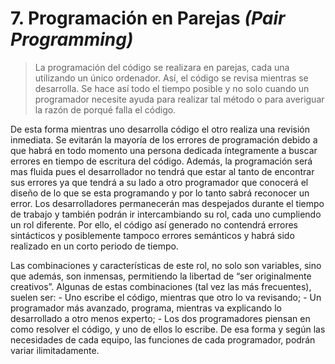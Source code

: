 # 7. Programación en Parejas _(Pair Programming)_

>La programación del código se realizara en parejas, cada una utilizando un único ordenador. Así, el código se revisa mientras se desarrolla. Se hace así todo el tiempo posible y no solo cuando un programador necesite ayuda para realizar tal método o para averiguar la razón de porqué falla el código.

De esta forma mientras uno desarrolla código el otro realiza una revisión inmediata. Se evitarán la mayoría de los errores de programación debido a que habrá en todo momento una persona dedicada íntegramente a buscar errores en tiempo de escritura del código. Además, la programación será mas fluida pues el desarrollador no tendrá que estar al tanto de encontrar sus errores ya que tendrá a su lado a otro programador que conocerá el diseño de lo que se esta programando y por lo tanto sabrá reconocer un error. Los desarrolladores permanecerán mas despejados durante el tiempo de trabajo y también podrán ir intercambiando su rol, cada uno cumpliendo un rol diferente. Por ello, el código así generado no contendrá errores sintácticos y posiblemente tampoco errores semánticos y habrá sido realizado en un corto periodo de tiempo.

Las combinaciones y características de este rol, no solo son variables, sino que además, son inmensas, permitiendo la libertad de “ser originalmente
creativos”. Algunas de estas combinaciones (tal vez las más frecuentes), suelen ser: - Uno escribe el código, mientras que otro lo va revisando; - Un programador más avanzado, programa, mientras va explicando lo desarrollado a otro menos experto; - Los dos programadores piensan en como resolver el código, y uno de ellos lo escribe. De esa forma y según las necesidades de cada equipo, las funciones de cada programador, podrán variar ilimitadamente.
